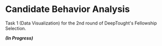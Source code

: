 # Candidate Behavior Analysis

Task 1 (Data Visualization) for the 2nd round of DeepTought's Fellowship Selection.

***(In Progress)***
